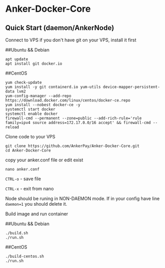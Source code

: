 # Anker-Docker-Core

## Quick Start (daemon/AnkerNode)
Connect to VPS 
if you don't have git on your VPS, install it first

##Ubuntu && Debian
```text
apt update
apt install git docker.io
```
##CentOS
```text
yum check-update
yum install -y git containerd.io yum-utils device-mapper-persistent-data lvm2
yum-config-manager --add-repo https://download.docker.com/linux/centos/docker-ce.repo
yum install --nobest docker-ce -y
systemctl start docker
systemctl enable docker
firewall-cmd --permanent --zone=public --add-rich-rule='rule family=ipv4 source address=172.17.0.0/16 accept' && firewall-cmd --reload
```

Clone code to your VPS
```text
git clone https://github.com/AnkerPay/Anker-Docker-Core.git
cd Anker-Docker-Core
```
copy your anker.conf file
or edit exist

```text
nano anker.conf
```
`CTRL-o` - save file

`CTRL-x` - exit from nano

Node should be runing in NON-DAEMON mode. If in your config have line `daemon=1` you should delete it.

Build image and run container

##Ubuntu && Debian
```text
./build.sh
./run.sh
```

##CentOS
```text
./build-centos.sh
./run.sh
```

